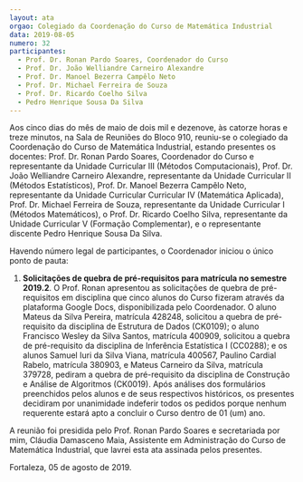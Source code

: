 ```yaml
---
layout: ata
orgao: Colegiado da Coordenação do Curso de Matemática Industrial
data: 2019-08-05
numero: 32
participantes:
  - Prof. Dr. Ronan Pardo Soares, Coordenador do Curso
  - Prof. Dr. João Welliandre Carneiro Alexandre
  - Prof. Dr. Manoel Bezerra Campêlo Neto
  - Prof. Dr. Michael Ferreira de Souza
  - Prof. Dr. Ricardo Coelho Silva
  - Pedro Henrique Sousa Da Silva
---
```


Aos cinco dias do mês de maio de dois mil e dezenove, às catorze horas e treze minutos, na Sala de Reuniões do Bloco 910, reuniu-se o colegiado da Coordenação do Curso de Matemática Industrial, estando presentes os docentes: Prof. Dr. Ronan Pardo Soares, Coordenador do Curso e representante da Unidade Curricular III (Métodos Computacionais), Prof. Dr. João Welliandre Carneiro Alexandre, representante da Unidade Curricular II (Métodos Estatísticos), Prof. Dr. Manoel Bezerra Campêlo Neto, representante da Unidade Curricular Curricular IV (Matemática Aplicada), Prof. Dr. Michael Ferreira de Souza, representante da Unidade Curricular I (Métodos Matemáticos), o Prof. Dr. Ricardo Coelho Silva, representante da Unidade Curricular V (Formação Complementar), e o representante discente Pedro Henrique Sousa Da Silva.

Havendo número legal de participantes, o Coordenador iniciou o único ponto de pauta:

1. **Solicitações de quebra de pré-requisitos para matrícula no semestre 2019.2**.
   O Prof. Ronan apresentou as solicitações de quebra de pré-requisitos em disciplina que cinco alunos do Curso fizeram através da plataforma Google Docs, disponibilizada pelo Coordenador.
   O aluno Mateus da Silva Pereira, matrícula 428248, solicitou a quebra de pré-requisito da disciplina de Estrutura de Dados (CK0109); o aluno Francisco Wesley da Silva Santos, matrícula 400909, solicitou a quebra de pré-requisito da disciplina de Inferência Estatística I (CC0288); e os alunos Samuel Iuri da Silva Viana, matrícula 400567, Paulino Cardial Rabelo, matrícula 380903, e Mateus Carneiro da Silva, matrícula 379728, pediram a quebra de pré-requisito da disciplina de Construção e Análise de Algoritmos (CK0019).
   Após análises dos formulários preenchidos pelos alunos e de seus respectivos históricos, os presentes decidiram por unanimidade indeferir todos os pedidos porque nenhum requerente estará apto a concluir o Curso dentro de 01 (um) ano.

A reunião foi presidida pelo Prof. Ronan Pardo Soares e secretariada por mim, Cláudia Damasceno Maia, Assistente em Administração do Curso de Matemática Industrial, que lavrei esta ata assinada pelos presentes.

Fortaleza, 05 de agosto de 2019.
